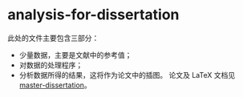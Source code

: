 # analysis-for-dissertation

此处的文件主要包含三部分：
- 少量数据，主要是文献中的参考值；
- 对数据的处理程序；
- 分析数据所得的结果，这将作为论文中的插图。
论文及 LaTeX 文档见 [master-dissertation](https://github.com/lianfenghua/master-dissertation)。
